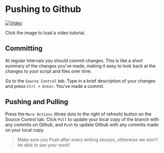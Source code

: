 # Pushing to Github

[![Video](https://img.youtube.com/vi/nXRLw4Wa6aw/0.jpg)](https://youtu.be/nXRLw4Wa6aw)

Click the image to load a video tutorial.

## Committing

At regular intervals you should commit changes. This is like a short summary of the changes you've made, making it easy to look back at the changes to your script and files over time.

Go to the `Source Control` tab. Type in a brief description of your changes and press `Ctrl + Enter`. You've made a commit.

## Pushing and Pulling

Press the `More Actions` (three dots to the right of refresh) button on the Source Control tab. Click `Pull` to update your local copy of the branch with any commits on Github, and `Push` to update Github with any commits made on your local copy.

> Make sure you Push after every writing session, otherwise we won't be able to see your work!
